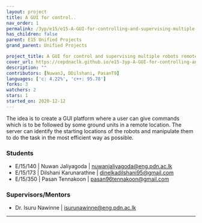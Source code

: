 ```yaml
---
layout: project
title: A GUI for control..
nav_order: 1
permalink: /3yp/e15/e15-A-GUI-for-controlling-and-supervising-multiple-robots-remotely
has_children: false
parent: E15 Unified Projects
grand_parent: Unified Projects

project_title: A GUI for control and supervising multiple robots remotely
cover_url: https://cepdnaclk.github.io/e15-3yp-A-GUI-for-controlling-and-supervising-multiple-robots-remotely/data/img_cover.jpg
description: ""
contributors: [NuwanJ, DDilshani, PasanT9]
languages: ['c: 4.22%', 'c++: 95.78']
forks: 3
watchers: 2
stars: 1
started_on: 2020-12-12
---
```



The idea is to create a GUI platform where a user can give commands which is to be followed by some ground units in a remote location. The server can identify the starting locations of the robots and manipulate them to do the task in the most efficient way as possible.


<div class="container pt-3">
    <h3>Students</h3>
    <ul>
        <li>E/15/140 | Nuwan Jaliyagoda |
            <a href="mailto:nuwanjaliyagoda@eng.pdn.ac.lk">nuwanjaliyagoda@eng.pdn.ac.lk</a>
        </li>
        <li>E/15/173 | Dilshani Karunarathne |
            <a href="mailto:dinelkadilshani95@gmail.com">dinelkadilshani95@gmail.com</a>
        </li>
        <li>E/15/350 | Pasan Tennakoon |
            <a href="mailto:pasan96tennakoon@gmail.com">pasan96tennakoon@gmail.com</a>
        </li>
    </ul>
</div>

<div class="container py-3">
    <h3>Supervisors/Mentors</h3>
    <ul>
        <li>Dr. Isuru Nawinne |
            <a href="mailto:isurunawinne@eng.pdn.ac.lk ">isurunawinne@eng.pdn.ac.lk </a>
        </li>
    </ul>
</div>
<hr>
